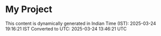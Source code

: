 # My Project

This content is dynamically generated in Indian Time (IST): 2025-03-24 19:16:21 IST
Converted to UTC: 2025-03-24 13:46:21 UTC
